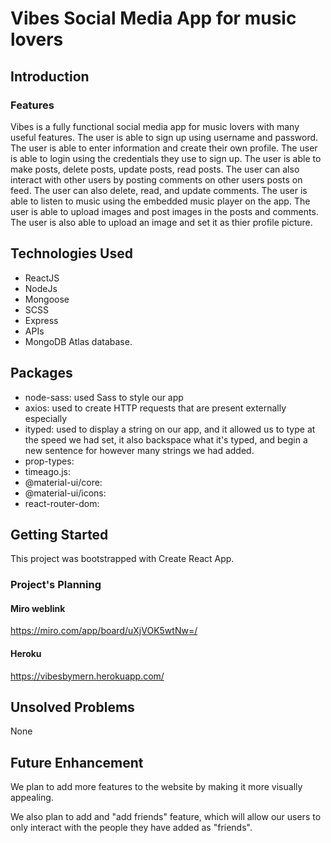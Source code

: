 # Vibes Social Media App for music lovers

## Introduction

### Features

Vibes is a fully functional social media app for music lovers with many useful features. The user is able to sign up using username and password. The user is able to enter information and create their own profile. The user is able to login using the credentials they use to sign up. The user is able to make posts, delete posts, update posts, read posts. The user can also interact with other users by posting comments on other users posts on feed. The user can also delete, read, and update comments. The user is able to listen to music using the embedded music player on the app. The user is able to upload images and post images in the posts and comments. The user is also able to upload an image and set it as thier profile picture.

## Technologies Used

- ReactJS
- NodeJs
- Mongoose
- SCSS
- Express
- APIs
- MongoDB Atlas database.

## Packages

- node-sass: used Sass to style our app
- axios: used to create HTTP requests that are present externally especially
- ityped: used to display a string on our app, and it allowed us to type at the speed we had set, it also backspace what it's typed, and begin a new sentence for however many strings we had added.
- prop-types:
- timeago.js:
- @material-ui/core:
- @material-ui/icons:
- react-router-dom:

## Getting Started

This project was bootstrapped with Create React App.

### Project's Planning

#### Miro weblink

https://miro.com/app/board/uXjVOK5wtNw=/

#### Heroku

https://vibesbymern.herokuapp.com/

## Unsolved Problems

None

## Future Enhancement

We plan to add more features to the website by making it more visually appealing.

We also plan to add and "add friends" feature, which will allow our users to only interact with the people they have added as "friends".
